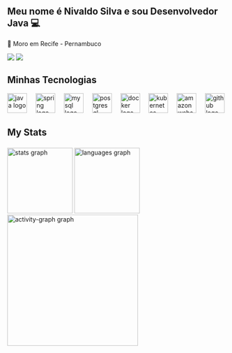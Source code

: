 
## Meu nome é Nivaldo Silva e sou Desenvolvedor Java 💻
📌 Moro em Recife - Pernambuco<br>
<div>
<a href="https://www.linkedin.com/in/nivaldo-silva-5a8335289" target="_blank"><img src="https://img.shields.io/badge/-LinkedIn-%230077B5?style=for-the-badge&logo=linkedin&logoColor=white" target="_blank"></a>
<a href = "mailto:nivaldosilva.contato@gmail.com"><img src="https://img.shields.io/badge/-Gmail-%23333?style=for-the-badge&logo=gmail&logoColor=white" target="_blank"></a>
</div>

## Minhas Tecnologias
<div align="left">
  <img src="https://skillicons.dev/icons?i=java" height="45" alt="java logo"  />
  <img width="12" />
  <img src="https://skillicons.dev/icons?i=spring" height="45" alt="spring logo"  />
  <img width="12" />
  <img src="https://skillicons.dev/icons?i=mysql" height="45" alt="mysql logo"  />
  <img width="12" />
  <img src="https://skillicons.dev/icons?i=postgres" height="45" alt="postgresql logo"  />
  <img width="12" />
  <img src="https://skillicons.dev/icons?i=docker" height="45" alt="docker logo"  />
  <img width="12" />
  <img src="https://skillicons.dev/icons?i=kubernetes" height="45" alt="kubernetes logo"  />
  <img width="12" />
  <img src="https://skillicons.dev/icons?i=aws" height="45" alt="amazonwebservices logo"  />
  <img width="12" />
  <img src="https://skillicons.dev/icons?i=github" height="45" alt="github logo"  />
</div>

## My Stats

###

<div align="left">
  <img src="https://github-readme-stats.vercel.app/api?username=nivaldosilva&hide_title=false&hide_rank=false&show_icons=true&include_all_commits=true&count_private=true&disable_animations=false&theme=gruvbox_light&locale=en&hide_border=false&order=1" height="150" alt="stats graph"  />
  <img src="https://github-readme-stats.vercel.app/api/top-langs?username=nivaldosilva&locale=en&hide_title=false&layout=compact&card_width=320&langs_count=5&theme=gruvbox_light&hide_border=true&order=2" height="150" alt="languages graph"  />
  <img src="https://github-readme-activity-graph.vercel.app/graph?username=nivaldosilva&radius=16&theme=gruvbox&area=true&order=5&hide_title=false&hide_border=true" height="300" alt="activity-graph graph"  />
</div>



    
    
       




   



  

   






  
<div/><br/>


